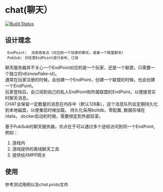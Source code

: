 # chat(聊天）
[![Build Status](https://travis-ci.org/GameGophers/chat.svg)](https://travis-ci.org/GameGophers/chat)

## 设计理念

     EndPoint:  消息收发点（对应到一个玩家的聊天，或者一个联盟聊天） 
     PubSub: 对任意EndPoint进行发布，订阅

聊天服务器并不关心一个EndPoint对应的是一个玩家，还是一个联盟，只需要一个独立的id(snowflake-id)。       
通常在玩家注册的时候，会创建一个EndPoint，创建一个联盟的时候，也会创建一个EndPoint。     
玩家登陆后，会订阅到自己的私人EndPoint和所属联盟的EndPoint，以便接受实时聊天消息。      
CHAT会保留一定数量的消息在内存中（默认128条），这个消息队列会定期持久化到本地磁盘，以便重启时候加载。
持久化采用boltdb，零配置, 数据存储在 /data， docker启动的时候，需要绑定到外部目录。

基于PubSub的聊天服务器，优点在于可以通过多个途经访问到同一个EndPoint, 例如：      
1. 游戏内     
2. 游戏提供的离线聊天工具     
3. 提供给XMPP网关       

## 使用
参考测试用例以及chat.proto文件
